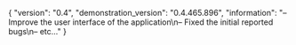 {
  "version": "0.4",
  "demonstration_version": "0.4.465.896",
  "information": "– Improve the user interface of the application\n– Fixed the initial reported bugs\n– etc…"
}
